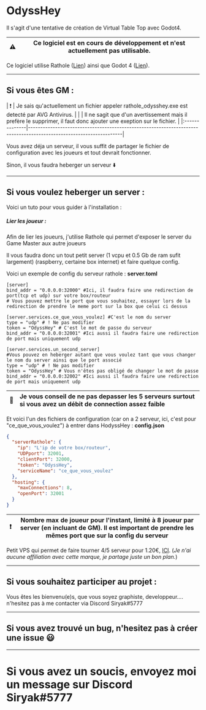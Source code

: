 # OdyssHey
Il s'agit d'une tentative de création de Virtual Table Top avec Godot4.

| :warning:     | Ce logiciel est en cours de développement et n'est actuellement pas utilisable. |
|:--------------|---------------------------------------------------------------------------------|


Ce logiciel utilise Rathole ([Lien](https://github.com/rapiz1/rathole)) ainsi que Godot 4 ([Lien](https://godotengine.org/)).


---

## Si vous êtes GM :

| :exclamation: | Je sais qu'actuellement un fichier appeler rathole_odysshey.exe est detecté par AVG Antivirus.                     |
|               | Il ne sagit que d'un avertissement mais il prefère le supprimer, il faut donc ajouter une exeption sur le fichier. |
|:--------------|--------------------------------------------------------------------------------------------------------------------|

Vous avez déja un serveur, il vous suffit de partager le fichier de configuration avec les joueurs et tout devrait fonctionner.

Sinon, il vous faudra heberger un serveur :arrow_down: 


---

## Si vous voulez heberger un server :
Voici un tuto pour vous guider à l'installation :
##### Lier les joueur :
Afin de lier les joueurs, j'utilise Rathole qui permet d'exposer le server du Game Master aux autre joueurs

Il vous faudra donc un tout petit server (1 vcpu et 0.5 Gb de ram sufit largement) (raspberry, certaine box internet) et faire quelque config.

Voici un exemple de config du serveur rathole : **server.toml**
```toml=
[server]
bind_addr = "0.0.0.0:32000" #Ici, il faudra faire une redirection de port(tcp et udp) sur votre box/routeur 
# Vous pouvez mettre le port que vous souhaitez, essayer lors de la redirection de prendre le meme port sur la box que celui ci dessus
 
[server.services.ce_que_vous_voulez] #C'est le nom du server
type = "udp" # ! Ne pas modifier
token = "OdyssHey" # C'est le mot de passe du serveur
bind_addr = "0.0.0.0:32001" #Ici aussi il faudra faire une redirection de port mais uniquement udp

[server.services.un_second_server] 
#Vous pouvez en heberger autant que vous voulez tant que vous changer le nom du server ainsi que le port associé
type = "udp" # ! Ne pas modifier
token = "OdyssHey" # Vous n'êtes pas obligé de changer le mot de passe
bind_addr = "0.0.0.0:32002" #Ici aussi il faudra faire une redirection de port mais uniquement udp
```
| :memo:        |Je vous conseil de ne pas depasser les 5 serveurs surtout si vous avez un débit de connection assez faible  |
|---------------|:-----------------------------------------------------------------------------------------------------------|


Et voici l'un des fichiers de configuration (car on a 2 serveur, ici, c'est pour "ce_que_vous_voulez") à entrer dans HodyssHey : **config.json**

```json
{
  "serverRathole": {
    "ip": "L'ip de votre box/routeur",
    "UDPport": 32001,
    "clientPort": 32000,
    "token": "OdyssHey",
    "serviceName": "ce_que_vous_voulez"
  },
  "hosting": {
    "maxConnections": 8,
    "openPort": 32001
  }
}
```
| :exclamation:  | Nombre max de joueur pour l'instant, limité à 8 joueur par server (en incluant de GM). Il est important de prendre les mêmes port que sur la config du serveur|
|----------------|-----------------------------------------------------------------------------------------------------------------------------------------------------------------|


Petit VPS qui permet de faire tourner 4/5 serveur pour 1.20€, [ICI](https://www.ionos.fr/serveurs/vps#packages). (*Je n'ai aucune affiliation avec cette marque, je partage juste un bon plan.*)

---

## Si vous souhaitez participer au projet :
Vous êtes les bienvenu(e)s, que vous soyez graphiste, developpeur.... n'hesitez pas à me contacter via Discord Siryak#5777

---

## Si vous avez trouvé un bug, n'hesitez pas à créer une issue :smiley: 

---

# Si vous avez un soucis, envoyez moi un message sur Discord Siryak#5777
